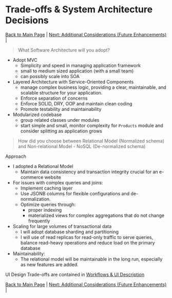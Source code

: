 # Trade-offs & System Architecture Decisions

[Back to Main Page](README.md) | [Next: Additional Considerations (Future Enhancements)](additional-considerations.md) |

> What Software Architecture will you adopt?

- Adopt MVC
    - Simplicity and speed in managing application framework
    - small to medium sized application (with a small team)
    - can possibly scale into SOA
- Layered Architecture with Service-Oriented Components
    - manage complex business logic, providing a clear, maintainable, and scalable structure for your application.
    - Enforce separation of concerns
    - Enforce SOLID, DRY, OOP and maintain clean coding
    - Promote testability and maintainability
- Modularized codebase
    - group related classes under modules
    - start simple and small, monitor complexity for `Products` module and consider splitting as application grows

> How did you choose between Relational Model (Normalized schema) and Non-relational Model - NoSQL (De-normalized schema)

Approach
- I adopted a Relational Model
    - Maintain data consistency and transaction integrity crucial for an e-commerce website
- For issues with complex queries and joins:
    - Implement caching layer
    - Use JSONB columns for flexible configurations and de-normalization.
    - Optimize queries through:
        - proper indexing
        - materialized views for complex aggregations that do not change frequently
- Scaling for large volumes of transactional data
    - I will adopt database sharding and partitioning
    - I will use of read replicas for read-only traffic to serve queries, balance read-heavy operations and reduce load on the primary database
- Maintainability:
    - The relational model will be maintainable in the long run, especially as new features are added.

UI Design Trade-offs are contained in [Workflows & UI Description](workflow-and-ui.md)

[Back to Main Page](README.md) | [Next: Additional Considerations (Future Enhancements)](additional-considerations.md) |